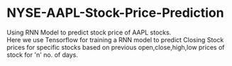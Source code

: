 # NYSE-AAPL-Stock-Price-Prediction
Using RNN Model to predict stock price of AAPL stocks.
<br>
Here we use Tensorflow for training a RNN model to predict Closing Stock prices for specific stocks based on previous open,close,high,low prices of stock for 'n' no. of days.
